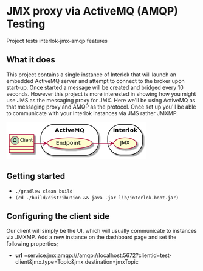 # JMX proxy via ActiveMQ (AMQP) Testing

Project tests interlok-jmx-amqp features

## What it does

This project contains a single instance of Interlok that will launch an embedded ActiveMQ server and attempt to connect to the broker upon start-up.  Once started a message will be created and bridged every 10 seconds.  However this project is more interested in showing how you might use JMS as the messaging proxy for JMX.
Here we'll be using ActiveMQ as that messaging proxy and AMQP as the protocol.
Once set up you'll be able to communicate with your Interlok instances via JMS rather JMXMP.
 
![amqp diagram](/amqp.png "amqp diagram")
 
## Getting started

* `./gradlew clean build`
* `(cd ./build/distribution && java -jar lib/interlok-boot.jar)`

## Configuring the client side

Our client will simply be the UI, which will usually communicate to instances via JMXMP.  Add a new instance on the dashboard page and set the following properties;
 - __url__ =service:jmx:amqp:///amqp://localhost:5672?clientid=test-client&jmx.type=Topic&jmx.destination=jmxTopic
